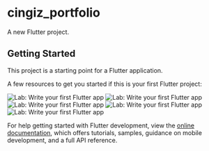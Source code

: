 # cingiz_portfolio

A new Flutter project.

## Getting Started

This project is a starting point for a Flutter application.

A few resources to get you started if this is your first Flutter project:

![Lab: Write your first Flutter app](screenshot/splash_page.png)
![Lab: Write your first Flutter app](screenshot/first_page.png)
![Lab: Write your first Flutter app](screenshot/experience.png)
![Lab: Write your first Flutter app](screenshot/tech-stack.png)
![Lab: Write your first Flutter app](screenshot/drawer.png)

For help getting started with Flutter development, view the
[online documentation](https://docs.flutter.dev/), which offers tutorials,
samples, guidance on mobile development, and a full API reference.
